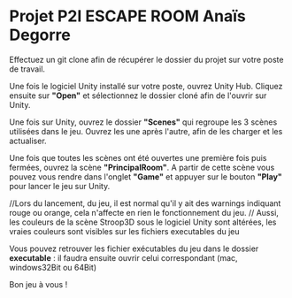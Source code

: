 # Projet P2I ESCAPE ROOM Anaïs Degorre

Effectuez un git clone afin de récupérer le dossier du projet sur votre poste de travail.

Une fois le logiciel Unity installé sur votre poste, ouvrez Unity Hub. Cliquez ensuite sur **"Open"** et sélectionnez le dossier cloné afin de l'ouvrir sur Unity.

Une fois sur Unity, ouvrez le dossier **"Scenes"** qui regroupe les 3 scènes utilisées dans le jeu. Ouvrez les une après l'autre, afin de les charger et les actualiser.

Une fois que toutes les scènes ont été ouvertes une première fois puis fermées, ouvrez la scène **"PrincipalRoom"**. A partir de cette scène vous pouvez vous rendre dans l'onglet **"Game"** et appuyer sur le bouton **"Play"** pour lancer le jeu sur Unity.

//Lors du lancement, du jeu, il est normal qu'il y ait des warnings indiquant rouge ou orange, cela n'affecte en rien le fonctionnement du jeu.
// Aussi, les couleurs de la scène Stroop3D sous le logiciel Unity sont altérées, les vraies couleurs sont visibles sur les fichiers executables du jeu

Vous pouvez retrouver les fichier exécutables du jeu dans le dossier **executable** : il faudra ensuite ouvrir celui correspondant (mac, windows32Bit ou 64Bit)

Bon jeu à vous !
 

